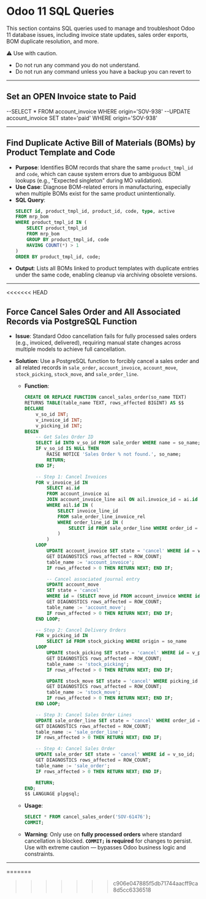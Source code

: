 # Odoo 11 SQL Queries

This section contains SQL queries used to manage and troubleshoot Odoo 11 database issues, including invoice state updates, sales order exports, BOM duplicate resolution, and more.

⚠ Use with caution.

- Do not run any command you do not understand.
- Do not run any command unless you have a backup you can revert to

---

## Set an OPEN Invoice state to Paid

--SELECT \* FROM account_invoice WHERE origin='SOV-938'
--UPDATE account_invoice SET state='paid' WHERE origin='SOV-938'

---

## Find Duplicate Active Bill of Materials (BOMs) by Product Template and Code

- **Purpose**: Identifies BOM records that share the same `product_tmpl_id` and `code`, which can cause system errors due to ambiguous BOM lookups (e.g., "Expected singleton" during MO validation).
- **Use Case**: Diagnose BOM-related errors in manufacturing, especially when multiple BOMs exist for the same product unintentionally.
- **SQL Query**:
  ```sql
  SELECT id, product_tmpl_id, product_id, code, type, active
  FROM mrp_bom
  WHERE product_tmpl_id IN (
      SELECT product_tmpl_id
      FROM mrp_bom
      GROUP BY product_tmpl_id, code
      HAVING COUNT(*) > 1
  )
  ORDER BY product_tmpl_id, code;
  ```
- **Output**: Lists all BOMs linked to product templates with duplicate entries under the same code, enabling cleanup via archiving obsolete versions.

---
<<<<<<< HEAD

## Force Cancel Sales Order and All Associated Records via PostgreSQL Function

- **Issue**: Standard Odoo cancellation fails for fully processed sales orders (e.g., invoiced, delivered), requiring manual state changes across multiple models to achieve full cancellation.
- **Solution**: Use a PostgreSQL function to forcibly cancel a sales order and all related records in `sale_order`, `account_invoice`, `account_move`, `stock_picking`, `stock_move`, and `sale_order_line`.

  - **Function**:

    ```sql
    CREATE OR REPLACE FUNCTION cancel_sales_order(so_name TEXT)
    RETURNS TABLE(table_name TEXT, rows_affected BIGINT) AS $$
    DECLARE
        v_so_id INT;
        v_invoice_id INT;
        v_picking_id INT;
    BEGIN
        -- Get Sales Order ID
        SELECT id INTO v_so_id FROM sale_order WHERE name = so_name;
        IF v_so_id IS NULL THEN
            RAISE NOTICE 'Sales Order % not found.', so_name;
            RETURN;
        END IF;

        -- Step 1: Cancel Invoices
        FOR v_invoice_id IN
            SELECT ai.id
            FROM account_invoice ai
            JOIN account_invoice_line ail ON ail.invoice_id = ai.id
            WHERE ail.id IN (
                SELECT invoice_line_id
                FROM sale_order_line_invoice_rel
                WHERE order_line_id IN (
                    SELECT id FROM sale_order_line WHERE order_id = v_so_id
                )
            )
        LOOP
            UPDATE account_invoice SET state = 'cancel' WHERE id = v_invoice_id;
            GET DIAGNOSTICS rows_affected = ROW_COUNT;
            table_name := 'account_invoice';
            IF rows_affected > 0 THEN RETURN NEXT; END IF;

            -- Cancel associated journal entry
            UPDATE account_move
            SET state = 'cancel'
            WHERE id = (SELECT move_id FROM account_invoice WHERE id = v_invoice_id);
            GET DIAGNOSTICS rows_affected = ROW_COUNT;
            table_name := 'account_move';
            IF rows_affected > 0 THEN RETURN NEXT; END IF;
        END LOOP;

        -- Step 2: Cancel Delivery Orders
        FOR v_picking_id IN
            SELECT id FROM stock_picking WHERE origin = so_name
        LOOP
            UPDATE stock_picking SET state = 'cancel' WHERE id = v_picking_id;
            GET DIAGNOSTICS rows_affected = ROW_COUNT;
            table_name := 'stock_picking';
            IF rows_affected > 0 THEN RETURN NEXT; END IF;

            UPDATE stock_move SET state = 'cancel' WHERE picking_id = v_picking_id;
            GET DIAGNOSTICS rows_affected = ROW_COUNT;
            table_name := 'stock_move';
            IF rows_affected > 0 THEN RETURN NEXT; END IF;
        END LOOP;

        -- Step 3: Cancel Sales Order Lines
        UPDATE sale_order_line SET state = 'cancel' WHERE order_id = v_so_id;
        GET DIAGNOSTICS rows_affected = ROW_COUNT;
        table_name := 'sale_order_line';
        IF rows_affected > 0 THEN RETURN NEXT; END IF;

        -- Step 4: Cancel Sales Order
        UPDATE sale_order SET state = 'cancel' WHERE id = v_so_id;
        GET DIAGNOSTICS rows_affected = ROW_COUNT;
        table_name := 'sale_order';
        IF rows_affected > 0 THEN RETURN NEXT; END IF;

        RETURN;
    END;
    $$ LANGUAGE plpgsql;
    ```

  - **Usage**:
    ```sql
    SELECT * FROM cancel_sales_order('SOV-61476');
    COMMIT;
    ```
  - **Warning**: Only use on **fully processed orders** where standard cancellation is blocked. **`COMMIT;` is required** for changes to persist. Use with extreme caution — bypasses Odoo business logic and constraints.

---
=======
>>>>>>> c906e047885f5db71744aacff9ca8d5cc6336518
